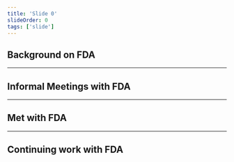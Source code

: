 ```yaml
---
title: 'Slide 0'
slideOrder: 0
tags: ['slide']
---
```


## Background on FDA

----

## Informal Meetings with FDA

----


## Met with FDA

----


## Continuing work with FDA


